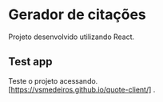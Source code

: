 # Gerador de citações

Projeto desenvolvido utilizando React.

## Test app


Teste o projeto acessando.\
[https://vsmedeiros.github.io/quote-client/] .


